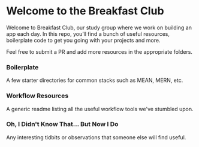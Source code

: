 # Welcome to the Breakfast Club

Welcome to Breakfast Club, our study group where we work on building an app each day. In this repo, you’ll find a bunch of useful resources, boilerplate code to get you going with your projects and more.

Feel free to submit a PR and add more resources in the appropriate folders.


### Boilerplate
A few starter directories for common stacks such as MEAN, MERN, etc.

### Workflow Resources
A generic readme listing all the useful workflow tools we've stumbled upon.

### Oh, I Didn't Know That... But Now I Do
Any interesting tidbits or observations that someone else will find useful.